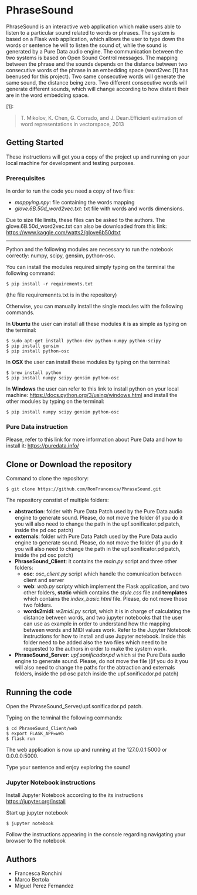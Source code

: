 # PhraseSound

PhraseSound is an interactive web application which make users able to listen to a particular sound related to words or phrases. The system is based on a Flask web application, which allows the user to type down the words or sentence he will to listen the sound of, while the sound is generated  by a Pure Data audio engine. The  communication between the two systems is based on Open Sound Control messages. The mapping between the phrase and the sounds depends on the distance between two consecutive words of the phrase in an embedding space (word2vec [1] has beenused  for  this  project). Two same consecutive  words  will generate the same sound, the distance being zero. Two different consecutive words will generate different  sounds, which will change according to how distant their are in the word embedding space. 

[1]:
> T. Mikolov, K. Chen, G. Corrado, and J. Dean.Efficient estimation of word representations in vectorspace, 2013

## Getting Started

These instructions will get you a copy of the project up and running on your local machine for development and testing purposes. 

### Prerequisites

In order to run the code you need a copy of two files: 
- *mappying.npy*: file containing the words mapping
- *glove.6B.50d_word2vec.txt*: txt file with words and words dimensions. 

Due to size file limits, these files can be asked to the authors. 
The glove.6B.50d_word2vec.txt can also be downloaded from this link: https://www.kaggle.com/watts2/glove6b50dtxt

-------------------------------------------------------------------------------------------------------------------

Python and the following modules are necessary to run the notebook correctly: numpy, scipy, gensim, python-osc. 

You can install the modules required simply typing on the terminal the following command: 

```
$ pip install -r requirements.txt
```
(the file requiremennts.txt is in the repository)

Otherwise, you can manually install the single modules with the following commands.  

In **Ubuntu** the user can install all these modules it is as simple as typing on the terminal:
```
$ sudo apt-get install python-dev python-numpy python-scipy 
$ pip install gensim
$ pip install python-osc
```

In **OSX** the user can install these modules by typing on the terminal:

```
$ brew install python
$ pip install numpy scipy gensim python-osc
````

In **Windows** the user can refer to this link to install python on your local machine: https://docs.python.org/3/using/windows.html and install the other modules by typing on the terminal: 

```
$ pip install numpy scipy gensim python-osc
```

### Pure Data instruction

Please, refer to this link for more information about Pure Data and how to install it: https://puredata.info/ 


## Clone or Download the repository 

Command to clone the repository:
```
$ git clone https://github.com/RonFrancesca/PhraseSound.git
```

The repository constist of multiple folders: 
- **abstraction**: folder with Pure Data Patch used by the Pure Data audio engine to generate sound. Please, do not move the folder (if you do it you will also need to change the path in the upf.sonificator.pd patch, inside the pd osc patch)
- **externals**: folder with Pure Data Patch used by the Pure Data audio engine to generate sound. Please, do not move the folder (if you do it you will also need to change the path in the upf.sonificator.pd patch, inside the pd osc patch)
- **PhraseSound_Client**: it contains the *main.py* script and three other folders:
  - **osc**: *osc_client.py* script which handle the comunication between client and server
  - **web**: *web.py* scripty which implement the Flask application, and two other folders, **static** which contains the *style.css* file and **templates** which contains the *index_basic.html* file. Please, do not move those two folders. 
  - **words2midi**: *w2midi.py* script, which it is in charge of calculating the distance between words, and two jupyter notebooks that the user can use as example in order to understand how the mapping between words and MIDI values work. Refer to the Jupyter Notebook instructions for how to install and use Jupyter notebook. 
  Inside this folder need to be added also the two files which need to be requested to the authors in order to make the system work. 
- **PhraseSound_Server**: *upf.sonificador.pd* which si the Pure Data audio engine to generate sound. Please, do not move the file ((if you do it you will also need to change the paths for the abtraction and externals folders, inside the pd osc patch inside the upf.sonificador.pd patch)

## Running the code

Open the PhraseSound_Server/upf.sonificador.pd patch. 

Typing on the terminal the following commands: 
```
$ cd PhraseSound_Client/web
$ export FLASK_APP=web
$ flask run
```

The web application is now up and running at the 127.0.0.1:5000 or 0.0.0.0:5000. 

Type your sentence and enjoy exploring the sound!

### Jupyter Notebook instructions
Install Jupyter Notebook according to the its instructions https://jupyter.org/install

Start up jupyter notebook

```
$ jupyter notebook
```

Follow the instructions appearing in the console regarding navigating your browser to the notebook


## Authors 
- Francesca Ronchini
- Marco Bertola 
- Miguel Perez Fernandez


